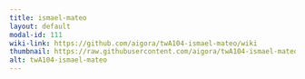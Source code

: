 ```yaml
---
title: ismael-mateo
layout: default
modal-id: 111
wiki-link: https://github.com/aigora/twA104-ismael-mateo/wiki
thumbnail: https://raw.githubusercontent.com/aigora/twA104-ismael-mateo/master/logo.png
alt: twA104-ismael-mateo
---
```

